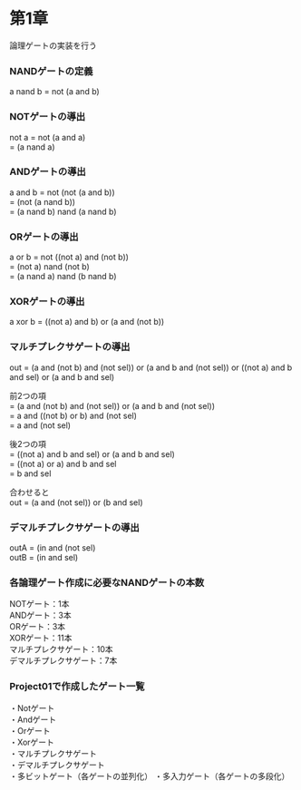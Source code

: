 # 第1章
論理ゲートの実装を行う

### NANDゲートの定義  
a nand b = not (a and b)  
  
### NOTゲートの導出  
not a = not (a and a)  
      = (a nand a)  
  
### ANDゲートの導出  
a and b =  not (not (a and b))  
        = (not (a nand b))  
        = (a nand b) nand (a nand b)  
  
### ORゲートの導出  
a or b = not ((not a) and (not b))  
       = (not a) nand (not b)  
       = (a nand a) nand (b nand b)  
  
### XORゲートの導出  
a xor b = ((not a) and b) or (a and (not b))  
  
### マルチプレクサゲートの導出  
out = (a and (not b) and (not sel)) or (a and b and (not sel)) or ((not a) and b and sel) or (a and b and sel)  
  
前2つの項  
= (a and (not b) and (not sel)) or (a and b and (not sel))  
= a and ((not b) or b) and (not sel)  
= a and (not sel)  
  
後2つの項  
= ((not a) and b and sel) or (a and b and sel)  
= ((not a) or a) and b and sel  
= b and sel  
  
合わせると  
out = (a and (not sel)) or (b and sel)  
  
### デマルチプレクサゲートの導出  
outA = (in and (not sel)  
outB = (in and sel)  
  
### 各論理ゲート作成に必要なNANDゲートの本数  
NOTゲート：1本  
ANDゲート：3本  
ORゲート：3本  
XORゲート：11本  
マルチプレクサゲート：10本  
デマルチプレクサゲート：7本
  
### Project01で作成したゲート一覧  
・Notゲート  
・Andゲート  
・Orゲート  
・Xorゲート  
・マルチプレクサゲート  
・デマルチプレクサゲート  
・多ビットゲート（各ゲートの並列化）
・多入力ゲート（各ゲートの多段化）  
